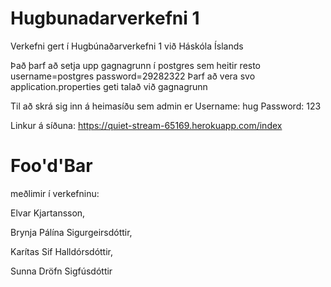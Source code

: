 # Hugbunadarverkefni 1

Verkefni gert í Hugbúnaðarverkefni 1 við Háskóla Íslands


Það þarf að setja upp gagnagrunn í postgres sem heitir resto username=postgres password=29282322 Þarf að vera svo application.properties geti talað við gagnagrunn

Til að skrá sig inn á heimasíðu sem admin er Username: hug Password: 123

Linkur á síðuna: https://quiet-stream-65169.herokuapp.com/index 

# Foo'd'Bar

meðlimir í verkefninu:

Elvar Kjartansson, 

Brynja Pálína Sigurgeirsdóttir, 

Karítas Sif Halldórsdóttir,

Sunna Dröfn Sigfúsdóttir
